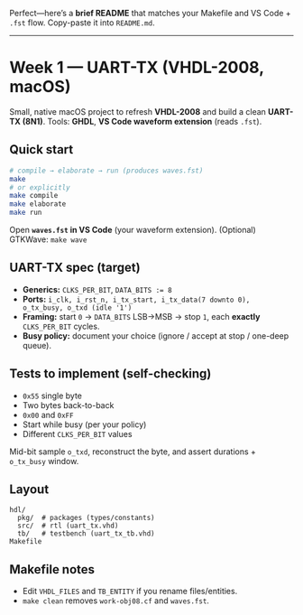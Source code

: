 Perfect—here’s a **brief README** that matches your Makefile and VS Code + `.fst` flow. Copy-paste it into `README.md`.

---

# Week 1 — UART-TX (VHDL-2008, macOS)

Small, native macOS project to refresh **VHDL-2008** and build a clean **UART-TX (8N1)**.
Tools: **GHDL**, **VS Code waveform extension** (reads `.fst`).

## Quick start

```bash
# compile → elaborate → run (produces waves.fst)
make
# or explicitly
make compile
make elaborate
make run
```

Open **`waves.fst` in VS Code** (your waveform extension).
(Optional) GTKWave: `make wave`

## UART-TX spec (target)

* **Generics:** `CLKS_PER_BIT`, `DATA_BITS := 8`
* **Ports:** `i_clk, i_rst_n, i_tx_start, i_tx_data(7 downto 0), o_tx_busy, o_txd (idle '1')`
* **Framing:** start `0` → `DATA_BITS` LSB→MSB → stop `1`, each **exactly** `CLKS_PER_BIT` cycles.
* **Busy policy:** document your choice (ignore / accept at stop / one-deep queue).

## Tests to implement (self-checking)

* `0x55` single byte
* Two bytes back-to-back
* `0x00` and `0xFF`
* Start while busy (per your policy)
* Different `CLKS_PER_BIT` values

Mid-bit sample `o_txd`, reconstruct the byte, and assert durations + `o_tx_busy` window.

## Layout

```
hdl/
  pkg/  # packages (types/constants)
  src/  # rtl (uart_tx.vhd)
  tb/   # testbench (uart_tx_tb.vhd)
Makefile
```

## Makefile notes

* Edit `VHDL_FILES` and `TB_ENTITY` if you rename files/entities.
* `make clean` removes `work-obj08.cf` and `waves.fst`.

